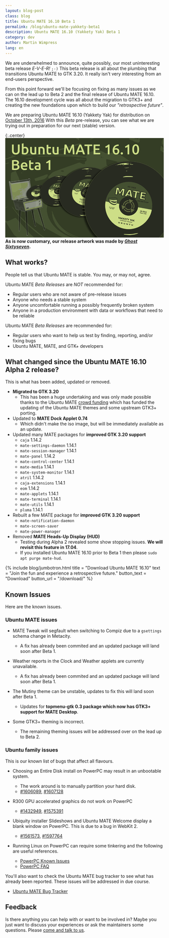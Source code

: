 ```yaml
---
layout: blog-post
class: blog
title: Ubuntu MATE 16.10 Beta 1
permalink: /blog/ubuntu-mate-yakkety-beta1
description: Ubuntu MATE 16.10 (Yakkety Yak) Beta 1
category: dev
author: Martin Wimpress
lang: en
---
```


We are underwhelmed to announce, quite possibly, our most uninteresting
beta release *E-V-E-R!* `;-)` This beta release is all about the
plumbing that transitions Ubuntu MATE to GTK 3.20. It really isn't very
interesting from an end-users perspective.

From this point forward we'll be focusing on fixing as many issues as
we can on the lead up to Beta 2 and the final release of Ubuntu MATE
16.10. The 16.10 development cycle was all about the migration to GTK3+
and creating the new foundations upon which to build our
*"retrospective future"*.

We are preparing Ubuntu MATE 16.10 (Yakkety Yak) for distribution on
[October 13th, 2016](https://wiki.ubuntu.com/YakketyYak/ReleaseSchedule)
With this *Beta* pre-release, you can see what we are trying out in
preparation for our next (stable) version.

{:.center}
![Ubuntu MATE 16.10 Beta 1](/gallery/blog/ubuntu-mate-1610-beta1.png)
**As is now customary, our release artwork was made by <a href="https://www.youtube.com/channel/UCglkWuyZDppWD2BVsyI4r3A" target="_blank"><i>Ghost Sixtyseven</i></a>.**

## What works?

People tell us that Ubuntu MATE is stable. You may, or may not, agree.

Ubuntu MATE *Beta Releases* are *NOT* recommended for:

  * Regular users who are not aware of pre-release issues
  * Anyone who needs a stable system
  * Anyone uncomfortable running a possibly frequently broken system
  * Anyone in a production environment with data or workflows that need to be reliable

Ubuntu MATE *Beta Releases* are recommended for:

  * Regular users who want to help us test by finding, reporting, and/or fixing bugs
  * Ubuntu MATE, MATE, and GTK+ developers

## What changed since the Ubuntu MATE 16.10 Alpha 2 release?

This is what has been added, updated or removed.

  * **Migrated to GTK 3.20**
    * This has been a huge undertaking and was only made possible
    thanks to the Ubuntu MATE [crowd funding](/sponsors/) which has
    funded the updating of the Ubuntu MATE themes and some upstream
    GTK3+ porting.
  * Updated to **MATE Dock Applet 0.74**
    * Which didn't make the iso image, but will be immediately available as an update.
  * Updated many MATE packages for **improved GTK 3.20 support**
    * `caja` 1.14.2
    * `mate-settings-daemon` 1.14.1
    * `mate-session-manager` 1.14.1
    * `mate-panel` 1.14.2
    * `mate-control-center` 1.14.1
    * `mate-media` 1.14.1
    * `mate-system-monitor` 1.14.1
    * `atril` 1.14.2
    * `caja-extensions` 1.14.1
    * `eom` 1.14.2
    * `mate-applets` 1.14.1
    * `mate-terminal` 1.14.1
    * `mate-utils` 1.14.1
    * `pluma` 1.14.1
  * Rebuilt a few MATE package for **improved GTK 3.20 support**
    * `mate-notification-daemon`
    * `mate-screen-saver`
    * `mate-power-manager`
  * Removed **MATE Heads-Up Display (HUD)**
    * Testing during Alpha 2 revealed some show stopping issues. **We will revisit this feature in 17.04**.
    * If you installed Ubuntu MATE 16.10 prior to Beta 1 then please `sudo apt purge mate-hud`.

{% include blog/jumbotron.html
    title = "Download Ubuntu MATE 16.10"
    text = "Join the fun and experience a retrospective future."
    button_text = "Download"
    button_url = "/download/"
%}

## Known Issues

Here are the known issues.

### Ubuntu MATE issues

  * MATE Tweak will segfault when switching to Compiz due to a `gsettings` schema change in Metacity.
    * A fix has already been commited and an updated package will land soon after Beta 1.
  * Weather reports in the Clock and Weather applets are currently unavailable.
    * A fix has already been commited and an updated package will land soon after Beta 1.

  * The Mutiny theme can be unstable, updates to fix this will land soon after Beta 1.
    * Updates for **topmenu-gtk 0.3 package which now has GTK3+ support for MATE Desktop**.
  * Some GTK3+ theming is incorrect.
    * The remaining theming issues will be addressed over on the lead up to Beta 2.

### Ubuntu family issues

This is our known list of bugs that affect all flavours.

  * Choosing an Entire Disk install on PowerPC may result in an unbootable system.
    * The work around is to manually partition your hard disk.
    * [#1606089](https://bugs.launchpad.net/bugs/1606089),
    [#1607128](https://bugs.launchpad.net/bugs/1607128)

  * R300 GPU accelerated graphics do not work on PowerPC
    * [#1432949](https://bugs.launchpad.net/bugs/1432949),
    [#1575391](https://bugs.launchpad.net/bugs/1575391)

  * Ubiquity installer Slideshows and Ubuntu MATE Welcome display a blank window on PowerPC. This is due to a bug in WebKit 2.
    * [#1561573](https://bugs.launchpad.net/bugs/1561573),
    [#1597764](https://bugs.launchpad.net/bugs/1597764)

  * Running Linux on PowerPC can require some tinkering and the following are useful references.
    * [PowerPC Known Issues](https://wiki.ubuntu.com/PowerPCKnownIssues)
    * [PowerPC FAQ](https://wiki.ubuntu.com/PowerPCFAQ)

You'll also want to check the Ubuntu MATE bug tracker to see what has already
been reported. These issues will be addressed in due course.

  * [Ubuntu MATE Bug Tracker](https://bugs.launchpad.net/ubuntu-mate)

## Feedback

Is there anything you can help with or want to be involved in? Maybe you just
want to discuss your experiences or ask the maintainers some questions. Please
[come and talk to us](https://ubuntu-mate.community/).
